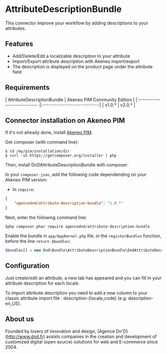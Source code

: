 AttributeDescriptionBundle
==========================

This connector improve your workflow by adding descriptions to your attributes.

## Features

* Add/Delete/Edit a localizable description to your attribute
* Import/Export attribute description with Akeneo import/export
* The description is displayed on the product page under the attribute field

## Requirements

| AttributeDescriptionBundle   | Akeneo PIM Community Edition |
|:--------------------------- :|:----------------------------:|
| v1.0.*                       | v2.0.*                       |

## Connector installation on Akeneo PIM

If it's not already done, install [Akeneo PIM](https://github.com/akeneo/pim-community-standard).

Get composer (with command line):
```console
$ cd /my/pim/installation/dir
$ curl -sS https://getcomposer.org/installer | php
```

Then, install DnDAttributeDescriptionBundle with composer:

In your ```composer.json```, add the following code dependending on your Akeneo PIM version:

* In `require`:

```json
{
    "agencednd/attribute-description-bundle": "1.0.*"
}
```

Next, enter the following command line:
```console
$php composer.phar require agencednd/attribute-description-bundle
```

Enable the bundle in ```app/AppKernel.php``` file, in the ```registerBundles``` function, before the line ```return $bundles```:
```php
$bundles[] = new Dnd\Bundle\AttributeDescriptionBundle\DndAttributeDescriptionBundle();
```
## Configuration

Just create/edit an attribute, a new tab has appeared and you can fill in your attribute description for each locale.

To import attribute description you need to add a new column to your classic attribute import file : description-{locale_code} (e.g: description-en_US).

## About us
Founded by lovers of innovation and design, [Agence Dn'D] (http://www.dnd.fr) assists companies in the creation and development of customized digital (open source) solutions for web and E-commerce since 2004.